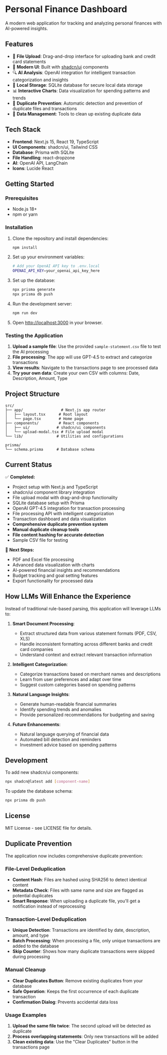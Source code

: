 # Personal Finance Dashboard

A modern web application for tracking and analyzing personal finances with AI-powered insights.

## Features

- 📁 **File Upload**: Drag-and-drop interface for uploading bank and credit card statements
- 🎨 **Modern UI**: Built with [shadcn/ui](https://github.com/shadcn-ui/ui) components
- 🔍 **AI Analysis**: OpenAI integration for intelligent transaction categorization and insights
- 💾 **Local Storage**: SQLite database for secure local data storage
- 📊 **Interactive Charts**: Data visualization for spending patterns and trends
- 🚫 **Duplicate Prevention**: Automatic detection and prevention of duplicate files and transactions
- 🧹 **Data Management**: Tools to clean up existing duplicate data

## Tech Stack

- **Frontend**: Next.js 15, React 19, TypeScript
- **UI Components**: shadcn/ui, Tailwind CSS
- **Database**: Prisma with SQLite
- **File Handling**: react-dropzone
- **AI**: OpenAI API, LangChain
- **Icons**: Lucide React

## Getting Started

### Prerequisites

- Node.js 18+ 
- npm or yarn

### Installation

1. Clone the repository and install dependencies:
   ```bash
   npm install
   ```

2. Set up your environment variables:
   ```bash
   # Add your OpenAI API key to .env.local
   OPENAI_API_KEY=your_openai_api_key_here
   ```

3. Set up the database:
   ```bash
   npx prisma generate
   npx prisma db push
   ```

4. Run the development server:
   ```bash
   npm run dev
   ```

5. Open [http://localhost:3000](http://localhost:3000) in your browser.

### Testing the Application

1. **Upload a sample file**: Use the provided `sample-statement.csv` file to test the AI processing
2. **File processing**: The app will use GPT-4.5 to extract and categorize transactions
3. **View results**: Navigate to the transactions page to see processed data
4. **Try your own data**: Create your own CSV with columns: Date, Description, Amount, Type

## Project Structure

```
src/
├── app/                 # Next.js app router
│   ├── layout.tsx      # Root layout
│   └── page.tsx        # Home page
├── components/         # React components
│   ├── ui/            # shadcn/ui components
│   └── upload-modal.tsx # File upload modal
└── lib/               # Utilities and configurations

prisma/
└── schema.prisma      # Database schema
```

## Current Status

✅ **Completed:**
- Project setup with Next.js and TypeScript
- shadcn/ui component library integration  
- File upload modal with drag-and-drop functionality
- SQLite database setup with Prisma
- OpenAI GPT-4.5 integration for transaction processing
- File processing API with intelligent categorization
- Transaction dashboard and data visualization
- **Comprehensive duplicate prevention system**
- **Manual duplicate cleanup tools**
- **File content hashing for accurate detection**
- Sample CSV file for testing

🚧 **Next Steps:**
- PDF and Excel file processing
- Advanced data visualization with charts
- AI-powered financial insights and recommendations
- Budget tracking and goal setting features
- Export functionality for processed data

## How LLMs Will Enhance the Experience

Instead of traditional rule-based parsing, this application will leverage LLMs to:

1. **Smart Document Processing**: 
   - Extract structured data from various statement formats (PDF, CSV, XLS)
   - Handle inconsistent formatting across different banks and credit card companies
   - Understand context and extract relevant transaction information

2. **Intelligent Categorization**:
   - Categorize transactions based on merchant names and descriptions
   - Learn from user preferences and adapt over time
   - Suggest custom categories based on spending patterns

3. **Natural Language Insights**:
   - Generate human-readable financial summaries
   - Identify spending trends and anomalies
   - Provide personalized recommendations for budgeting and saving

4. **Future Enhancements**:
   - Natural language querying of financial data
   - Automated bill detection and reminders
   - Investment advice based on spending patterns

## Development

To add new shadcn/ui components:
```bash
npx shadcn@latest add [component-name]
```

To update the database schema:
```bash
npx prisma db push
```

## License

MIT License - see LICENSE file for details.

## Duplicate Prevention

The application now includes comprehensive duplicate prevention:

### File-Level Deduplication
- **Content Hash**: Files are hashed using SHA256 to detect identical content
- **Metadata Check**: Files with same name and size are flagged as potential duplicates
- **Smart Response**: When uploading a duplicate file, you'll get a notification instead of reprocessing

### Transaction-Level Deduplication
- **Unique Detection**: Transactions are identified by date, description, amount, and type
- **Batch Processing**: When processing a file, only unique transactions are added to the database
- **Skip Counter**: Shows how many duplicate transactions were skipped during processing

### Manual Cleanup
- **Clear Duplicates Button**: Remove existing duplicates from your database
- **Safe Operation**: Keeps the first occurrence of each duplicate transaction
- **Confirmation Dialog**: Prevents accidental data loss

### Usage Examples

1. **Upload the same file twice**: The second upload will be detected as duplicate
2. **Process overlapping statements**: Only new transactions will be added
3. **Clean existing data**: Use the "Clear Duplicates" button in the transactions page
